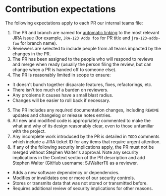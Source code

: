 # Contribution expectations

The following expectations apply to each PR our internal teams file:

1. The PR and branch are named for [automatic linking](https://support.atlassian.com/jira-cloud-administration/docs/use-the-github-for-jira-app/) to the most relevant JIRA issue (for example, `JRA-123 Adds foo` for PR title and `jra-123-adds-foo` for branch name).
2. Reviewers are selected to include people from all teams impacted by the changes in the PR.
3. The PR has been assigned to the people who will respond to reviews and merge when ready (usually the person filing the review, but can change when a PR is handed off to someone else).
4. The PR is reasonably limited in scope to ensure:
  - It doesn't bunch together disparate features, fixes, refactorings, etc.
  - There isn't too much of a burden on reviewers.
  - Any problems it causes have a small blast radius.
  - Changes will be easier to roll back if necessary.
5. The PR includes any required documentation changes, including `README` updates and changelog or release notes entries.
6. All new and modified code is appropriately commented to make the what and why of its design reasonably clear, even to those unfamiliar with the project.
7. Any incomplete work introduced by the PR is detailed in `TODO` comments which include a JIRA ticket ID for any items that require urgent attention.
8. If any of the following security implications apply, the PR must not be merged without Stephen Walter's approval. Note any security implications in the Context section of the PR description and add Stephen Walter (GitHub username: SJWalter11) as a reviewer.
  - Adds a new software dependency or dependencies.
  - Modifies or invalidates one or more of our security controls.
  - Stores or transmits data that was not stored or transmitted before.
  - Requires additional review of security implications for other reasons.
